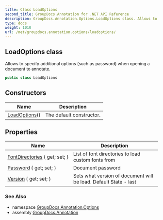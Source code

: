 ```yaml
---
title: Class LoadOptions
second_title: GroupDocs.Annotation for .NET API Reference
description: GroupDocs.Annotation.Options.LoadOptions class. Allows to specify additional options such as password when opening a document to annotate
type: docs
weight: 1010
url: /net/groupdocs.annotation.options/loadoptions/
---
```

## LoadOptions class

Allows to specify additional options (such as password) when opening a document to annotate.

```csharp
public class LoadOptions
```

## Constructors

| Name | Description |
| --- | --- |
| [LoadOptions](loadoptions/)() | The default constructor. |

## Properties

| Name | Description |
| --- | --- |
| [FontDirectories](../../groupdocs.annotation.options/loadoptions/fontdirectories/) { get; set; } | List of font directories to load custom fonts from |
| [Password](../../groupdocs.annotation.options/loadoptions/password/) { get; set; } | Document password |
| [Version](../../groupdocs.annotation.options/loadoptions/version/) { get; set; } | Sets what version of document will be load. Default State - last |

### See Also

* namespace [GroupDocs.Annotation.Options](../../groupdocs.annotation.options/)
* assembly [GroupDocs.Annotation](../../)


